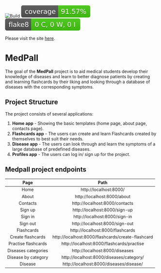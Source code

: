 ![Build](https://github.com/kzborisov/MedPall/actions/workflows/ci.yml/badge.svg)
![Coverage](coverage-badge.svg)
![Flake8](flake8-badge.svg)

Please visit the site [here]().

# MedPall
The goal of the **MedPall** project is to aid medical students
develop their knowledge of diseases and learn to better diagnose patients by creating and learning
flashcards by their liking and looking through a database of diseases with the corresponding symptoms.

## Project Structure
The project consists of several applications:
1. **Home app** - Showing the basic templates (home page, about page, contacts page).
2. **Flashcards app** - The users can create and learn Flashcards created by themselves to best suit their needs.
3. **Disease app** - The users can look through and learn the symptoms of a large database of predefined diseases.
4. **Profiles app** - The users can log in/ sign up for the project.

## Medpall project endpoints

|      **Page**       |                     **Path**                      |
|:-------------------:|:-------------------------------------------------:|
|        Home         |              http://localhost:8000/               |
|        About        |            http://localhost:8000/about            |
|      Contacts       |          http://localhost:8000/contacts           |
|       Sign up       |           http://localhost:8000/sign-up           |
|       Sign in       |           http://localhost:8000/sign-in           |
|      Sign out       |          http://localhost:8000/sign-out           |
|     Flashcards      |         http://localhost:8000/flashcards          |
|  Create flashcards  | http://localhost:8000/flashcards/create-flashcard |
| Practise flashcards |     http://localhost:8000/flashcards/practise     |
| Diseases categories |          http://localhost:8000/diseases           |
| Disease by category |   http://localhost:8000/diseases/category/<pk>    |
|       Disease       |    http://localhost:8000/diseases/disease/<pk>    |
